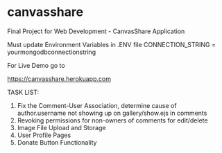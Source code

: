 # canvasshare
Final Project for Web Development - CanvasShare Application

Must update Environment Variables in .ENV file
CONNECTION_STRING = yourmongodbconnectionstring

For Live Demo go to

https://canvasshare.herokuapp.com

TASK LIST:
1. Fix the Comment-User Association, determine cause of author.username not showing up on gallery/show.ejs in comments
2. Revoking permissions for non-owners of comments for edit/delete
3. Image File Upload and Storage
4. User Profile Pages
5. Donate Button Functionality
